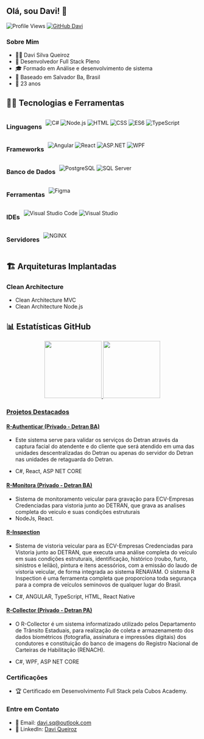 ## Olá, sou Davi! 👋

![Profile Views](https://komarev.com/ghpvc/?username=daviqueiroz21)
[![GitHub Davi](https://img.shields.io/github/followers/daviqueiroz21?label=follow&style=social)](https://github.com/daviqueiroz21)

### Sobre Mim
- 👦🏾 Davi Silva Queiroz
- 💼 Desenvolvedor Full Stack Pleno
- 🎓 Formado em Análise e desenvolvimento de sistema
- 📍 Baseado em Salvador Ba, Brasil
- 📆 23 anos

## 👨‍💻 Tecnologias e Ferramentas

<div style="display: flex; gap: 10px;">

### Linguagens
![C#](https://img.shields.io/badge/-C%23-239120?logo=c-sharp&style=flat-square&logoColor=white)
![Node.js](https://img.shields.io/badge/-Node.js-339933?logo=node.js&style=flat-square&logoColor=white)
![HTML](https://img.shields.io/badge/-HTML5-E34F26?logo=html5&style=flat-square&logoColor=white)
![CSS](https://img.shields.io/badge/-CSS3-1572B6?logo=css3&style=flat-square&logoColor=white)
![ES6](https://img.shields.io/badge/-ES6-F7DF1E?logo=javascript&style=flat-square&logoColor=white)
![TypeScript](https://img.shields.io/badge/-TypeScript-3178C6?logo=typescript&style=flat-square&logoColor=white)
</div>

<div style="display: flex; gap: 10px;">

### Frameworks
![Angular](https://img.shields.io/badge/-Angular-DD0031?logo=angular&style=flat-square&logoColor=white)
![React](https://img.shields.io/badge/-React-61DAFB?logo=react&style=flat-square&logoColor=white)
![ASP.NET](https://img.shields.io/badge/-ASP.NET-512BD4?logo=dot-net&style=flat-square&logoColor=white)
![WPF](https://img.shields.io/badge/-WPF-512BD4?logo=windows&style=flat-square&logoColor=white)

</div>

<div style="display: flex; gap: 10px;">

### Banco de Dados
![PostgreSQL](https://img.shields.io/badge/-PostgreSQL-336791?logo=postgresql&style=flat-square&logoColor=white)
![SQL Server](https://img.shields.io/badge/-SQL%20Server-CC2927?logo=microsoft-sql-server&style=flat-square&logoColor=white)

</div>

<div style="display: flex; gap: 10px;">

### Ferramentas
![Figma](https://img.shields.io/badge/-Figma-F24E1E?logo=figma&style=flat-square&logoColor=white)

</div>

<div style="display: flex; gap: 10px;">

### IDEs
![Visual Studio Code](https://img.shields.io/badge/-Visual%20Studio%20Code-007ACC?logo=visual-studio-code&style=flat-square&logoColor=white)
![Visual Studio](https://img.shields.io/badge/-Visual%20Studio-5C2D91?logo=visual-studio&style=flat-square&logoColor=white)

</div>


<div style="display: flex; gap: 10px;">

### Servidores
![NGINX](https://img.shields.io/badge/-NGINX-009639?logo=nginx&style=flat-square&logoColor=white)

</div>


## 🏗️ Arquiteturas Implantadas

### Clean Architecture

- Clean Architecture MVC
- Clean Architecture Node.js

## 📊 Estatísticas GitHub
<div class="ui" align="center" >
  <a href="https://github.com/daviqueiroz21">
  <img height="150em" src="https://github-readme-stats.vercel.app/api?username=daviqueiroz21&show_icons=true&theme=dark&include_all_commits=true&count_private=true"/>
  </b>
  <img height="150em" src="https://github-readme-stats.vercel.app/api/top-langs/?username=daviqueiroz21&layout=compact&langs_count=7&theme=dark"/>
</div>

    
### Projetos Destacados


#### [R-Authenticar (Privado - Detran BA)]()
- Este sistema serve para validar os serviços do Detran através da captura facial do atendente e do cliente que será atendido em uma das unidades descentralizadas do Detran ou apenas do servidor do Detran nas unidades de retaguarda do Detran.


- C#, React, ASP NET CORE


#### [R-Monitora (Privado - Detran BA)]()
- Sistema de monitoramento veicular para gravação  para ECV-Empresas Credenciadas para vistoria junto ao DETRAN, que grava as analises completa do veiculo e suas condições estruturais
- NodeJs, React.


#### [R-Inspection](https://rinspection-ba.azurewebsites.net/login)
- Sistema de vistoria veicular para as ECV-Empresas Credenciadas para Vistoria junto ao DETRAN, que executa uma análise completa do veículo em suas condições estruturais, identificação, histórico (roubo, furto, sinistros e leilão), pintura e itens acessórios, com a emissão do laudo de vistoria veicular, de forma integrada ao sistema RENAVAM. O sistema R Inspection é uma ferramenta completa que proporciona toda segurança para a compra de veículos seminovos de qualquer lugar do Brasil.


- C#, ANGULAR,  TypeScript, HTML, React Native


#### [R-Collector (Privado - Detran PA)]()
- O R-Collector é um sistema informatizado utilizado pelos Departamento de Trânsito Estaduais, para realização de coleta e armazenamento dos dados biométricos (fotografia, assinatura e impressões digitais) dos condutores e constituição do banco de imagens do Registro Nacional de Carteiras de Habilitação (RENACH).


- C#, WPF, ASP NET CORE
### Certificações

- 🏆 Certificado em Desenvolvimento Full Stack pela Cubos Academy.

### Entre em Contato

- 📧 Email: davi.sq@outlook.com
- 💼 LinkedIn: [Davi Queiroz](https://www.linkedin.com/in/davisq/)


